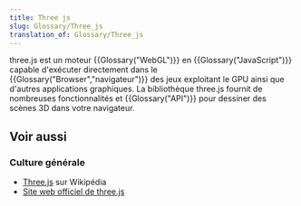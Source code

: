 ```yaml
---
title: Three js
slug: Glossary/Three_js
translation_of: Glossary/Three_js
---
```


three.js est un moteur {{Glossary("WebGL")}} en {{Glossary("JavaScript")}} capable d'exécuter directement dans le {{Glossary("Browser","navigateur")}} des jeux exploitant le GPU ainsi que d'autres applications graphiques. La bibliothèque three.js fournit de nombreuses fonctionnalités et {{Glossary("API")}} pour dessiner des scènes 3D dans votre navigateur.

## Voir aussi

### Culture générale

- [Three.js](https://fr.wikipedia.org/wiki/Three.js) sur Wikipédia
- [Site web officiel de three.js](http://threejs.org/)
